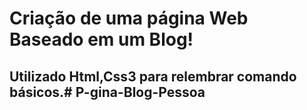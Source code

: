 # Criação de uma página Web Baseado em um Blog! 
## Utilizado Html,Css3 para relembrar comando básicos.# P-gina-Blog-Pessoa
